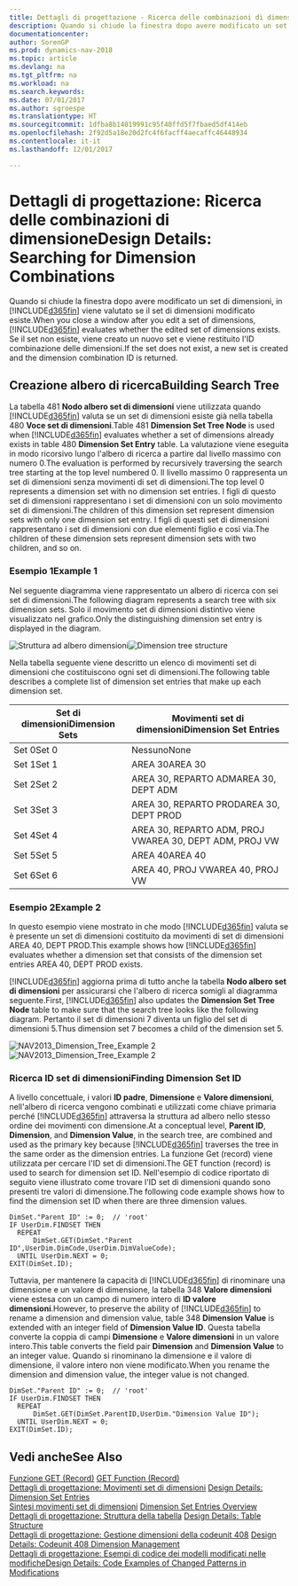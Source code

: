 ```yaml
---
title: Dettagli di progettazione - Ricerca delle combinazioni di dimensione
description: Quando si chiude la finestra dopo avere modificato un set di dimensioni, in [!INCLUDE[d365fin](includes/d365fin_md.md)] viene valutato se il set di dimensioni modificato esiste. Se il set non esiste, viene creato un nuovo set e viene restituito l'ID combinazione delle dimensioni.
documentationcenter: 
author: SorenGP
ms.prod: dynamics-nav-2018
ms.topic: article
ms.devlang: na
ms.tgt_pltfrm: na
ms.workload: na
ms.search.keywords: 
ms.date: 07/01/2017
ms.author: sgroespe
ms.translationtype: HT
ms.sourcegitcommit: 1dfba8b14019991c95f40ffd5f7fbaed5df414eb
ms.openlocfilehash: 2f92d5a18e20d2fc4f6facff4aecaffc46448934
ms.contentlocale: it-it
ms.lasthandoff: 12/01/2017

---
```

# <a name="design-details-searching-for-dimension-combinations"></a><span data-ttu-id="22d2d-104">Dettagli di progettazione: Ricerca delle combinazioni di dimensione</span><span class="sxs-lookup"><span data-stu-id="22d2d-104">Design Details: Searching for Dimension Combinations</span></span>
<span data-ttu-id="22d2d-105">Quando si chiude la finestra dopo avere modificato un set di dimensioni, in [!INCLUDE[d365fin](includes/d365fin_md.md)] viene valutato se il set di dimensioni modificato esiste.</span><span class="sxs-lookup"><span data-stu-id="22d2d-105">When you close a window after you edit a set of dimensions, [!INCLUDE[d365fin](includes/d365fin_md.md)] evaluates whether the edited set of dimensions exists.</span></span> <span data-ttu-id="22d2d-106">Se il set non esiste, viene creato un nuovo set e viene restituito l'ID combinazione delle dimensioni.</span><span class="sxs-lookup"><span data-stu-id="22d2d-106">If the set does not exist, a new set is created and the dimension combination ID is returned.</span></span>  

## <a name="building-search-tree"></a><span data-ttu-id="22d2d-107">Creazione albero di ricerca</span><span class="sxs-lookup"><span data-stu-id="22d2d-107">Building Search Tree</span></span>  
 <span data-ttu-id="22d2d-108">La tabella 481 **Nodo albero set di dimensioni** viene utilizzata quando [!INCLUDE[d365fin](includes/d365fin_md.md)] valuta se un set di dimensioni esiste già nella tabella 480 **Voce set di dimensioni**.</span><span class="sxs-lookup"><span data-stu-id="22d2d-108">Table 481 **Dimension Set Tree Node** is used when [!INCLUDE[d365fin](includes/d365fin_md.md)] evaluates whether a set of dimensions already exists in table 480 **Dimension Set Entry** table.</span></span> <span data-ttu-id="22d2d-109">La valutazione viene eseguita in modo ricorsivo lungo l'albero di ricerca a partire dal livello massimo con numero 0.</span><span class="sxs-lookup"><span data-stu-id="22d2d-109">The evaluation is performed by recursively traversing the search tree starting at the top level numbered 0.</span></span> <span data-ttu-id="22d2d-110">Il livello massimo 0 rappresenta un set di dimensioni senza movimenti di set di dimensioni.</span><span class="sxs-lookup"><span data-stu-id="22d2d-110">The top level 0 represents a dimension set with no dimension set entries.</span></span> <span data-ttu-id="22d2d-111">I figli di questo set di dimensioni rappresentano i set di dimensioni con un solo movimento set di dimensioni.</span><span class="sxs-lookup"><span data-stu-id="22d2d-111">The children of this dimension set represent dimension sets with only one dimension set entry.</span></span> <span data-ttu-id="22d2d-112">I figli di questi set di dimensioni rappresentano i set di dimensioni con due elementi figlio e così via.</span><span class="sxs-lookup"><span data-stu-id="22d2d-112">The children of these dimension sets represent dimension sets with two children, and so on.</span></span>  

### <a name="example-1"></a><span data-ttu-id="22d2d-113">Esempio 1</span><span class="sxs-lookup"><span data-stu-id="22d2d-113">Example 1</span></span>  
 <span data-ttu-id="22d2d-114">Nel seguente diagramma viene rappresentato un albero di ricerca con sei set di dimensioni.</span><span class="sxs-lookup"><span data-stu-id="22d2d-114">The following diagram represents a search tree with six dimension sets.</span></span> <span data-ttu-id="22d2d-115">Solo il movimento set di dimensioni distintivo viene visualizzato nel grafico.</span><span class="sxs-lookup"><span data-stu-id="22d2d-115">Only the distinguishing dimension set entry is displayed in the diagram.</span></span>  

 <span data-ttu-id="22d2d-116">![Struttura ad albero dimensioni](media/nav2013_dimension_tree.png "NAV2013_Dimension_Tree")</span><span class="sxs-lookup"><span data-stu-id="22d2d-116">![Dimension tree structure](media/nav2013_dimension_tree.png "NAV2013_Dimension_Tree")</span></span>  

 <span data-ttu-id="22d2d-117">Nella tabella seguente viene descritto un elenco di movimenti set di dimensioni che costituiscono ogni set di dimensioni.</span><span class="sxs-lookup"><span data-stu-id="22d2d-117">The following table describes a complete list of dimension set entries that make up each dimension set.</span></span>  

|<span data-ttu-id="22d2d-118">Set di dimensioni</span><span class="sxs-lookup"><span data-stu-id="22d2d-118">Dimension Sets</span></span>|<span data-ttu-id="22d2d-119">Movimenti set di dimensioni</span><span class="sxs-lookup"><span data-stu-id="22d2d-119">Dimension Set Entries</span></span>|  
|--------------------|---------------------------|  
|<span data-ttu-id="22d2d-120">Set 0</span><span class="sxs-lookup"><span data-stu-id="22d2d-120">Set 0</span></span>|<span data-ttu-id="22d2d-121">Nessuno</span><span class="sxs-lookup"><span data-stu-id="22d2d-121">None</span></span>|  
|<span data-ttu-id="22d2d-122">Set 1</span><span class="sxs-lookup"><span data-stu-id="22d2d-122">Set 1</span></span>|<span data-ttu-id="22d2d-123">AREA 30</span><span class="sxs-lookup"><span data-stu-id="22d2d-123">AREA 30</span></span>|  
|<span data-ttu-id="22d2d-124">Set 2</span><span class="sxs-lookup"><span data-stu-id="22d2d-124">Set 2</span></span>|<span data-ttu-id="22d2d-125">AREA 30, REPARTO ADM</span><span class="sxs-lookup"><span data-stu-id="22d2d-125">AREA 30, DEPT ADM</span></span>|  
|<span data-ttu-id="22d2d-126">Set 3</span><span class="sxs-lookup"><span data-stu-id="22d2d-126">Set 3</span></span>|<span data-ttu-id="22d2d-127">AREA 30, REPARTO PROD</span><span class="sxs-lookup"><span data-stu-id="22d2d-127">AREA 30, DEPT PROD</span></span>|  
|<span data-ttu-id="22d2d-128">Set 4</span><span class="sxs-lookup"><span data-stu-id="22d2d-128">Set 4</span></span>|<span data-ttu-id="22d2d-129">AREA 30, REPARTO ADM, PROJ VW</span><span class="sxs-lookup"><span data-stu-id="22d2d-129">AREA 30, DEPT ADM, PROJ VW</span></span>|  
|<span data-ttu-id="22d2d-130">Set 5</span><span class="sxs-lookup"><span data-stu-id="22d2d-130">Set 5</span></span>|<span data-ttu-id="22d2d-131">AREA 40</span><span class="sxs-lookup"><span data-stu-id="22d2d-131">AREA 40</span></span>|  
|<span data-ttu-id="22d2d-132">Set 6</span><span class="sxs-lookup"><span data-stu-id="22d2d-132">Set 6</span></span>|<span data-ttu-id="22d2d-133">AREA 40, PROJ VW</span><span class="sxs-lookup"><span data-stu-id="22d2d-133">AREA 40, PROJ VW</span></span>|  

### <a name="example-2"></a><span data-ttu-id="22d2d-134">Esempio 2</span><span class="sxs-lookup"><span data-stu-id="22d2d-134">Example 2</span></span>  
 <span data-ttu-id="22d2d-135">In questo esempio viene mostrato in che modo [!INCLUDE[d365fin](includes/d365fin_md.md)] valuta se è presente un set di dimensioni costituito da movimenti di set di dimensioni AREA 40, DEPT PROD.</span><span class="sxs-lookup"><span data-stu-id="22d2d-135">This example shows how [!INCLUDE[d365fin](includes/d365fin_md.md)] evaluates whether a dimension set that consists of the dimension set entries AREA 40, DEPT PROD exists.</span></span>  

 <span data-ttu-id="22d2d-136">[!INCLUDE[d365fin](includes/d365fin_md.md)] aggiorna prima di tutto anche la tabella **Nodo albero set di dimensioni** per assicurarsi che l'albero di ricerca somigli al diagramma seguente.</span><span class="sxs-lookup"><span data-stu-id="22d2d-136">First, [!INCLUDE[d365fin](includes/d365fin_md.md)] also updates the **Dimension Set Tree Node** table to make sure that the search tree looks like the following diagram.</span></span> <span data-ttu-id="22d2d-137">Pertanto il set di dimensioni 7 diventa un figlio del set di dimensioni 5.</span><span class="sxs-lookup"><span data-stu-id="22d2d-137">Thus dimension set 7 becomes a child of the dimension set 5.</span></span>  

 <span data-ttu-id="22d2d-138">![NAV2013&#95;Dimension&#95;Tree&#95;Example 2](media/nav2013_dimension_tree_example2.png "NAV2013_Dimension_Tree_Example2")</span><span class="sxs-lookup"><span data-stu-id="22d2d-138">![NAV2013&#95;Dimension&#95;Tree&#95;Example 2](media/nav2013_dimension_tree_example2.png "NAV2013_Dimension_Tree_Example2")</span></span>  

### <a name="finding-dimension-set-id"></a><span data-ttu-id="22d2d-139">Ricerca ID set di dimensioni</span><span class="sxs-lookup"><span data-stu-id="22d2d-139">Finding Dimension Set ID</span></span>  
 <span data-ttu-id="22d2d-140">A livello concettuale, i valori **ID padre**, **Dimensione** e **Valore dimensioni**, nell'albero di ricerca vengono combinati e utilizzati come chiave primaria perché [!INCLUDE[d365fin](includes/d365fin_md.md)] attraversa la struttura ad albero nello stesso ordine dei movimenti con dimensione.</span><span class="sxs-lookup"><span data-stu-id="22d2d-140">At a conceptual level, **Parent ID**, **Dimension**, and **Dimension Value**, in the search tree, are combined and used as the primary key because [!INCLUDE[d365fin](includes/d365fin_md.md)] traverses the tree in the same order as the dimension entries.</span></span> <span data-ttu-id="22d2d-141">La funzione Get (record) viene utilizzata per cercare l'ID set di dimensioni.</span><span class="sxs-lookup"><span data-stu-id="22d2d-141">The GET function (record) is used to search for dimension set ID.</span></span> <span data-ttu-id="22d2d-142">Nell'esempio di codice riportato di seguito viene illustrato come trovare l'ID set di dimensioni quando sono presenti tre valori di dimensione.</span><span class="sxs-lookup"><span data-stu-id="22d2d-142">The following code example shows how to find the dimension set ID when there are three dimension values.</span></span>  

```  
DimSet."Parent ID" := 0;  // 'root'  
IF UserDim.FINDSET THEN  
  REPEAT  
      DimSet.GET(DimSet."Parent ID",UserDim.DimCode,UserDim.DimValueCode);  
  UNTIL UserDim.NEXT = 0;  
EXIT(DimSet.ID);  

```  

 <span data-ttu-id="22d2d-143">Tuttavia, per mantenere la capacità di [!INCLUDE[d365fin](includes/d365fin_md.md)] di rinominare una dimensione e un valore di dimensione, la tabella 348 **Valore dimensioni** viene estesa con un campo di numero intero di **ID valore dimensioni**.</span><span class="sxs-lookup"><span data-stu-id="22d2d-143">However, to preserve the ability of [!INCLUDE[d365fin](includes/d365fin_md.md)] to rename a dimension and dimension value, table 348 **Dimension Value** is extended with an integer field of **Dimension Value ID**.</span></span> <span data-ttu-id="22d2d-144">Questa tabella converte la coppia di campi **Dimensione** e **Valore dimensioni** in un valore intero.</span><span class="sxs-lookup"><span data-stu-id="22d2d-144">This table converts the field pair **Dimension** and **Dimension Value** to an integer value.</span></span> <span data-ttu-id="22d2d-145">Quando si rinominano la dimensione e il valore di dimensione, il valore intero non viene modificato.</span><span class="sxs-lookup"><span data-stu-id="22d2d-145">When you rename the dimension and dimension value, the integer value is not changed.</span></span>  

```  
DimSet."Parent ID" := 0;  // 'root'  
IF UserDim.FINDSET THEN  
  REPEAT  
      DimSet.GET(DimSet.ParentID,UserDim."Dimension Value ID");  
  UNTIL UserDim.NEXT = 0;  
EXIT(DimSet.ID);  

```  

## <a name="see-also"></a><span data-ttu-id="22d2d-146">Vedi anche</span><span class="sxs-lookup"><span data-stu-id="22d2d-146">See Also</span></span>  
 <span data-ttu-id="22d2d-147">[Funzione GET (Record)](https://msdn.microsoft.com/en-us/library/dd301056.aspx)  </span><span class="sxs-lookup"><span data-stu-id="22d2d-147">[GET Function (Record)](https://msdn.microsoft.com/en-us/library/dd301056.aspx)  </span></span>  
 <span data-ttu-id="22d2d-148">[Dettagli di progettazione: Movimenti set di dimensioni](design-details-dimension-set-entries.md) </span><span class="sxs-lookup"><span data-stu-id="22d2d-148">[Design Details: Dimension Set Entries](design-details-dimension-set-entries.md) </span></span>  
 <span data-ttu-id="22d2d-149">[Sintesi movimenti set di dimensioni](design-details-dimension-set-entries-overview.md) </span><span class="sxs-lookup"><span data-stu-id="22d2d-149">[Dimension Set Entries Overview](design-details-dimension-set-entries-overview.md) </span></span>  
 <span data-ttu-id="22d2d-150">[Dettagli di progettazione: Struttura della tabella](design-details-table-structure.md) </span><span class="sxs-lookup"><span data-stu-id="22d2d-150">[Design Details: Table Structure](design-details-table-structure.md) </span></span>  
 <span data-ttu-id="22d2d-151">[Dettagli di progettazione: Gestione dimensioni della codeunit 408](design-details-codeunit-408-dimension-management.md) </span><span class="sxs-lookup"><span data-stu-id="22d2d-151">[Design Details: Codeunit 408 Dimension Management](design-details-codeunit-408-dimension-management.md) </span></span>  
 [<span data-ttu-id="22d2d-152">Dettagli di progettazione: Esempi di codice dei modelli modificati nelle modifiche</span><span class="sxs-lookup"><span data-stu-id="22d2d-152">Design Details: Code Examples of Changed Patterns in Modifications</span></span>](design-details-code-examples-of-changed-patterns-in-modifications.md)

